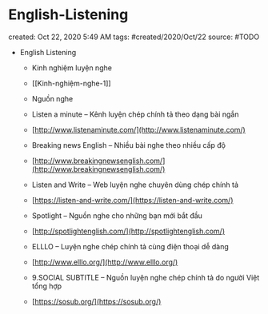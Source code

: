 ---
---

# English-Listening

created: Oct 22, 2020 5:49 AM
tags: #created/2020/Oct/22
source: #TODO

- English Listening
    - Kinh nghiệm luyện nghe
    - [[Kinh-nghiệm-nghe-1]]

    - Nguồn nghe
    - Listen a minute – Kênh luyện chép chính tả theo dạng bài ngắn
    - [http://www.listenaminute.com/](http://www.listenaminute.com/)
    - Breaking news English – Nhiều bài nghe theo nhiều cấp độ
    - [http://www.breakingnewsenglish.com/](http://www.breakingnewsenglish.com/)
    - Listen and Write – Web luyện nghe chuyên dùng chép chính tả
    - [https://listen-and-write.com/](https://listen-and-write.com/)
    - Spotlight – Nguồn nghe cho những bạn mới bắt đầu
    - [http://spotlightenglish.com/](http://spotlightenglish.com/)
    - ELLLO – Luyện nghe chép chính tả cùng điện thoại dễ dàng
    - [http://www.elllo.org/](http://www.elllo.org/)
    - 9.SOCIAL SUBTITLE – Nguồn luyện nghe chép chính tả do người Việt tổng hợp
    - [https://sosub.org/](https://sosub.org/)